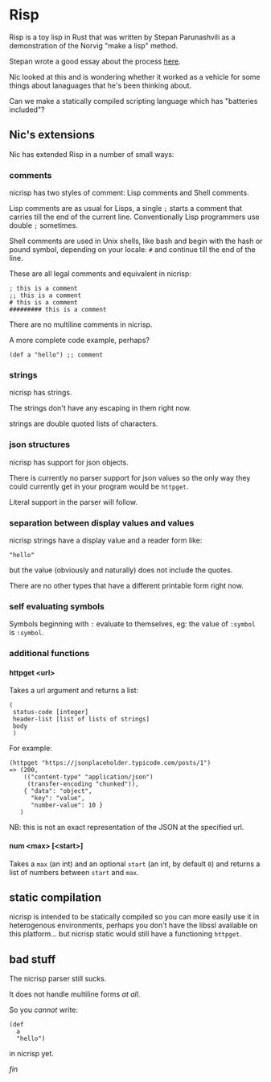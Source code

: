 # Risp 

Risp is a toy lisp in Rust that was written by Stepan Parunashvili as
a demonstration of the Norvig "make a lisp" method.

Stepan wrote a good essay about the process [here](https://m.stopa.io/risp-lisp-in-rust-90a0dad5b116).

Nic looked at this and is wondering whether it worked as a vehicle for
some things about lanaguages that he's been thinking about.

Can we make a statically compiled scripting language which has
"batteries included"?


## Nic's extensions

Nic has extended Risp in a number of small ways:

### comments

nicrisp has two styles of comment: Lisp comments and Shell comments.

Lisp comments are as usual for Lisps, a single `;` starts a comment
that carries till the end of the current line. Conventionally Lisp
programmers use double `;` sometimes.

Shell comments are used in Unix shells, like bash and begin with the
hash or pound symbol, depending on your locale: `#` and continue till
the end of the line.

These are all legal comments and equivalent in nicrisp:

```
; this is a comment
;; this is a comment
# this is a comment
######### this is a comment
```

There are no multiline comments in nicrisp.

A more complete code example, perhaps?

```
(def a "hello") ;; comment
```

### strings

nicrisp has strings.

The strings don't have any escaping in them right now.

strings are double quoted lists of characters.

### json structures

nicrisp has support for json objects.

There is currently no parser support for json values so the only way
they could currently get in your program would be `httpget`.

Literal support in the parser will follow.


### separation between display values and values

nicrisp strings have a display value and a reader form like:

```
"hello"
```

but the value (obviously and naturally) does not include the quotes.

There are no other types that have a different printable form right
now.

### self evaluating symbols

Symbols beginning with `:` evaluate to themselves, eg: the value of
`:symbol` is `:symbol`.


### additional functions

#### httpget \<url\>

Takes a url argument and returns a list:

```
(
 status-code [integer]
 header-list [list of lists of strings]
 body
 )
```

For example:

```
(httpget "https://jsonplaceholder.typicode.com/posts/1")
=> (200,
    (("content-type" "application/json")
     (transfer-encoding "chunked")),
    { "data": "object",
      "key": "value",
      "number-value": 10 }
   )
```

NB: this is not an exact representation of the JSON at the specified
url.

#### num \<max\> \[\<start\>\]

Takes a `max` (an int) and an optional `start` (an int, by default
`0`) and returns a list of numbers between `start` and `max`.

## static compilation

nicrisp is intended to be statically compiled so you can more easily
use it in heterogenous environments, perhaps you don't have the libssl
available on this platform... but nicrisp static would still have a
functioning `httpget`.

## bad stuff

The nicrisp parser still sucks.

It does not handle multiline forms _at all_.

So you _cannot_ write:

```
(def
  a
  "hello")
```

in nicrisp yet.

_fin_
